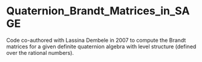 # Quaternion_Brandt_Matrices_in_SAGE
Code co-authored with Lassina Dembele in 2007 to compute the Brandt matrices for a given definite quaternion algebra with level structure (defined over the rational numbers).
